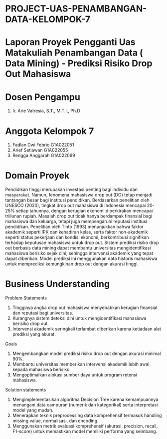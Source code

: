 # PROJECT-UAS-PENAMBANGAN-DATA-KELOMPOK-7
# Laporan Proyek Pengganti Uas Matakuliah Penambangan Data ( Data Mining) - Prediksi Risiko Drop Out Mahasiswa
# Dosen Pengampu
1. Ir. Arie Vatresia, S.T., M.T.I., Ph.D
# Anggota Kelompok 7 
1. Fadlan Dwi Febrio  G1A022051
2. Arief Setiawan     G1A022055
3. Rengga Anggarah    G1A022069
# Domain Proyek
  Pendidikan tinggi merupakan investasi penting bagi individu dan masyarakat. Namun, fenomena mahasiswa drop out (DO) tetap menjadi tantangan besar bagi institusi pendidikan. Berdasarkan penelitian oleh UNESCO (2020), tingkat drop out mahasiswa di Indonesia mencapai 20-25% setiap tahunnya, dengan kerugian ekonomi diperkirakan mencapai triliunan rupiah. Masalah drop out tidak hanya berdampak finansial bagi mahasiswa dan keluarga, tetapi juga mempengaruhi reputasi institusi pendidikan. Penelitian oleh Tinto (1993) menunjukkan bahwa faktor akademik seperti IPK dan kehadiran kelas, serta faktor non-akademik seperti status pekerjaan dan kondisi ekonomi, berkontribusi signifikan terhadap keputusan mahasiswa untuk drop out. Sistem prediksi risiko drop out berbasis data mining dapat membantu universitas mengidentifikasi mahasiswa berisiko sejak dini, sehingga intervensi akademik yang tepat dapat diberikan. Model prediksi ini menggunakan data historis mahasiswa untuk memprediksi kemungkinan drop out dengan akurasi tinggi.
# Business Understanding
Problem Statements
1. Tingginya angka drop out mahasiswa menyebabkan kerugian finansial dan reputasi bagi universitas.
2. Kurangnya sistem deteksi dini untuk mengidentifikasi mahasiswa berisiko drop out.
3. Intervensi akademik seringkali terlambat diberikan karena ketiadaan alat prediksi yang akurat.

Goals
1. Mengembangkan model prediksi risiko drop out dengan akurasi minimal 90%.
2. Membantu universitas memberikan intervensi akademik lebih awal kepada mahasiswa berisiko.
3. Mengoptimalkan alokasi sumber daya untuk program retensi mahasiswa.

Solution statements
1. Mengimplementasikan algoritma Decision Tree karena kemampuannya menangani data campuran (numerik dan kategorikal) serta interpretasi model yang mudah.
2. Menerapkan teknik preprocessing data komprehensif termasuk handling missing value, normalisasi, dan encoding.
3. Menggunakan metrik evaluasi komprehensif (akurasi, precision, recall, F1-score) untuk memastikan model memiliki performa yang seimbang.
